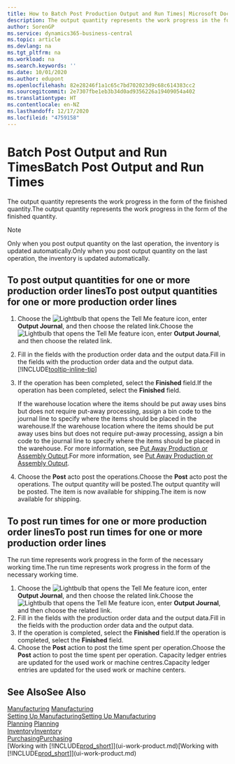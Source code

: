 ```yaml
---
title: How to Batch Post Production Output and Run Times| Microsoft Docs
description: The output quantity represents the work progress in the form of the finished quantity.
author: SorenGP
ms.service: dynamics365-business-central
ms.topic: article
ms.devlang: na
ms.tgt_pltfrm: na
ms.workload: na
ms.search.keywords: ''
ms.date: 10/01/2020
ms.author: edupont
ms.openlocfilehash: 82e28246f1a1c65c7bd702023d9c68c614383cc2
ms.sourcegitcommit: 2e7307fbe1eb3b34d0ad9356226a19409054a402
ms.translationtype: HT
ms.contentlocale: en-NZ
ms.lasthandoff: 12/17/2020
ms.locfileid: "4759158"
---
```

# <a name="batch-post-output-and-run-times"></a><span data-ttu-id="a85cc-103">Batch Post Output and Run Times</span><span class="sxs-lookup"><span data-stu-id="a85cc-103">Batch Post Output and Run Times</span></span>
<span data-ttu-id="a85cc-104">The output quantity represents the work progress in the form of the finished quantity.</span><span class="sxs-lookup"><span data-stu-id="a85cc-104">The output quantity represents the work progress in the form of the finished quantity.</span></span>  

> [!NOTE]
> <span data-ttu-id="a85cc-105">Only when you post output quantity on the last operation, the inventory is updated automatically.</span><span class="sxs-lookup"><span data-stu-id="a85cc-105">Only when you post output quantity on the last operation, the inventory is updated automatically.</span></span>  

## <a name="to-post-output-quantities-for-one-or-more-production-order-lines"></a><span data-ttu-id="a85cc-106">To post output quantities for one or more production order lines</span><span class="sxs-lookup"><span data-stu-id="a85cc-106">To post output quantities for one or more production order lines</span></span>
1. <span data-ttu-id="a85cc-107">Choose the ![Lightbulb that opens the Tell Me feature](media/ui-search/search_small.png "Tell me what you want to do") icon, enter **Output Journal**, and then choose the related link.</span><span class="sxs-lookup"><span data-stu-id="a85cc-107">Choose the ![Lightbulb that opens the Tell Me feature](media/ui-search/search_small.png "Tell me what you want to do") icon, enter **Output Journal**, and then choose the related link.</span></span>  
2. <span data-ttu-id="a85cc-108">Fill in the fields with the production order data and the output data.</span><span class="sxs-lookup"><span data-stu-id="a85cc-108">Fill in the fields with the production order data and the output data.</span></span> [!INCLUDE[tooltip-inline-tip](includes/tooltip-inline-tip_md.md)]
3. <span data-ttu-id="a85cc-109">If the operation has been completed, select the **Finished** field.</span><span class="sxs-lookup"><span data-stu-id="a85cc-109">If the operation has been completed, select the **Finished** field.</span></span>  

    <span data-ttu-id="a85cc-110">If the warehouse location where the items should be put away uses bins but does not require put-away processing,  assign a bin code to the journal line to specify where the items should be placed in the warehouse.</span><span class="sxs-lookup"><span data-stu-id="a85cc-110">If the warehouse location where the items should be put away uses bins but does not require put-away processing,  assign a bin code to the journal line to specify where the items should be placed in the warehouse.</span></span> <span data-ttu-id="a85cc-111">For more information, see [Put Away Production or Assembly Output](warehouse-how-to-put-away-production-output.md).</span><span class="sxs-lookup"><span data-stu-id="a85cc-111">For more information, see [Put Away Production or Assembly Output](warehouse-how-to-put-away-production-output.md).</span></span>  

4. <span data-ttu-id="a85cc-112">Choose the **Post** acto post the operations.</span><span class="sxs-lookup"><span data-stu-id="a85cc-112">Choose the **Post** acto post the operations.</span></span> <span data-ttu-id="a85cc-113">The output quantity will be posted.</span><span class="sxs-lookup"><span data-stu-id="a85cc-113">The output quantity will be posted.</span></span> <span data-ttu-id="a85cc-114">The item is now available for shipping.</span><span class="sxs-lookup"><span data-stu-id="a85cc-114">The item is now available for shipping.</span></span>  

## <a name="to-post-run-times-for-one-or-more-production-order-lines"></a><span data-ttu-id="a85cc-115">To post run times for one or more production order lines</span><span class="sxs-lookup"><span data-stu-id="a85cc-115">To post run times for one or more production order lines</span></span>
<span data-ttu-id="a85cc-116">The run time represents work progress in the form of the necessary working time.</span><span class="sxs-lookup"><span data-stu-id="a85cc-116">The run time represents work progress in the form of the necessary working time.</span></span>    

1.  <span data-ttu-id="a85cc-117">Choose the ![Lightbulb that opens the Tell Me feature](media/ui-search/search_small.png "Tell me what you want to do") icon, enter **Output Journal**, and then choose the related link.</span><span class="sxs-lookup"><span data-stu-id="a85cc-117">Choose the ![Lightbulb that opens the Tell Me feature](media/ui-search/search_small.png "Tell me what you want to do") icon, enter **Output Journal**, and then choose the related link.</span></span>  
2. <span data-ttu-id="a85cc-118">Fill in the fields with the production order data and the output data.</span><span class="sxs-lookup"><span data-stu-id="a85cc-118">Fill in the fields with the production order data and the output data.</span></span>  
3.  <span data-ttu-id="a85cc-119">If the operation is completed, select the **Finished** field.</span><span class="sxs-lookup"><span data-stu-id="a85cc-119">If the operation is completed, select the **Finished** field.</span></span>  
4. <span data-ttu-id="a85cc-120">Choose the **Post** action to post the time spent per operation.</span><span class="sxs-lookup"><span data-stu-id="a85cc-120">Choose the **Post** action to post the time spent per operation.</span></span> <span data-ttu-id="a85cc-121">Capacity ledger entries are updated for the used work or machine centres.</span><span class="sxs-lookup"><span data-stu-id="a85cc-121">Capacity ledger entries are updated for the used work or machine centers.</span></span>

## <a name="see-also"></a><span data-ttu-id="a85cc-122">See Also</span><span class="sxs-lookup"><span data-stu-id="a85cc-122">See Also</span></span>  
<span data-ttu-id="a85cc-123">[Manufacturing](production-manage-manufacturing.md)  </span><span class="sxs-lookup"><span data-stu-id="a85cc-123">[Manufacturing](production-manage-manufacturing.md)  </span></span>  
[<span data-ttu-id="a85cc-124">Setting Up Manufacturing</span><span class="sxs-lookup"><span data-stu-id="a85cc-124">Setting Up Manufacturing</span></span>](production-configure-production-processes.md)  
<span data-ttu-id="a85cc-125">[Planning](production-planning.md)    </span><span class="sxs-lookup"><span data-stu-id="a85cc-125">[Planning](production-planning.md)    </span></span>  
[<span data-ttu-id="a85cc-126">Inventory</span><span class="sxs-lookup"><span data-stu-id="a85cc-126">Inventory</span></span>](inventory-manage-inventory.md)  
[<span data-ttu-id="a85cc-127">Purchasing</span><span class="sxs-lookup"><span data-stu-id="a85cc-127">Purchasing</span></span>](purchasing-manage-purchasing.md)  
<span data-ttu-id="a85cc-128">[Working with [!INCLUDE[prod_short](includes/prod_short.md)]](ui-work-product.md)</span><span class="sxs-lookup"><span data-stu-id="a85cc-128">[Working with [!INCLUDE[prod_short](includes/prod_short.md)]](ui-work-product.md)</span></span>
